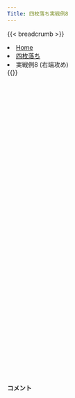```yaml
---
Title: 四枚落ち実戦例8
---
```

{{< breadcrumb >}}
  <li class="breadcrumb-item"><a href="/shogi-beginners/">Home</a></li>
  <li class="breadcrumb-item"><a href="/shogi-beginners/4mai/">四枚落ち</a></li>
  <li class="breadcrumb-item active" aria-current="page">実戦例8 (右端攻め)</li>
{{</ breadcrumb >}}
<div class="row pt-3">
  <div class="col-lg-1"></div>
  <div class="col-sm" tabindex="-1">
    <script id="example-kif" type="text/plain">
手合割：四枚落ち
下手：下手
上手：上手
手数----指手---------消費時間--
*<ruby>右端<rt>みぎはし</rt></ruby><ruby>攻<rt>せ</rt></ruby>めの<ruby>勝<rt>か</rt></ruby>ち<ruby>方<rt>かた</rt></ruby>をおぼえましょう。
*<div class="text-center"><img class="img-fluid pt-3 w-50" src="/shogi-beginners/img/cat29.webp"></div>
   1 ６二銀(71)
*<ruby>上手<rt>うわて</rt></ruby>が<ruby>全力<rt>ぜんりょく</rt></ruby>で<ruby>指<rt>さ</rt></ruby>してきた<ruby>場合<rt>ばあい</rt></ruby>を<ruby>考<rt>かんが</rt></ruby>えてみます。
   2 ７六歩(77)
   3 ５四歩(53)
   4 ２六歩(27)
   5 ５三銀(62)
   6 ２五歩(26)
   7 ３二金(41)
   8 ２四歩(25)
   9 同　歩(23)
  10 同　飛(28)
  11 ２三歩打
  12 ２八飛(24)
  13 ５二玉(51)
  14 ３八銀(39)
  15 ４四歩(43)
  16 ２七銀(38)
  17 ４三玉(52)
  18 ３六銀(27)
  19 ３四歩(33)
  20 １六歩(17)
  21 ２二銀(31)
  22 １五歩(16)
  23 ５二金(61)
  24 ７八金(69)
*☗<ruby>２五銀<rt>にーごーぎん</rt></ruby>は <a href="/shogi-beginners/4mai/example2/"><ruby>実戦例<rt>じっせんれい</rt></ruby>2</a> に<ruby>合流<rt>ごうりゅう</rt></ruby>します。ただし<ruby>本譜<rt>ほんぷ</rt></ruby>はその<ruby>後<rt>あと</rt></ruby>の<ruby>上手<rt>うわて</rt></ruby>の<ruby>指<rt>さ</rt></ruby>し<ruby>方<rt>かた</rt></ruby>がすこし<ruby>違<rt>ちが</rt></ruby>います。
  25 ６四銀(53)
  26 ６八銀(79)
  27 ７四歩(73)
  28 ６九玉(59)
  29 ８四歩(83)
*<ruby>上手<rt>うわて</rt></ruby>は☗<ruby>２五銀<rt>にーごーぎん</rt></ruby>と<ruby>動<rt>うご</rt></ruby>いてくるまでは☖<ruby>５二金型<rt>ごーにーきんがた</rt></ruby>で<ruby>保留<rt>ほりゅう</rt></ruby>します。
  30 ５八金(49)
  31 ５五歩(54)
  32 ９六歩(97)
*<ruby>上手<rt>うわて</rt></ruby>が<ruby>攻<rt>せ</rt></ruby>めてこないと☗<ruby>７二<rt>ななにい</rt></ruby><ruby>歩<rt>ふ</rt></ruby>の<ruby>反撃<rt>はんげき</rt></ruby> (<a href="/shogi-beginners/4mai/example2/"><ruby>実戦例<rt>じっせんれい</rt></ruby>2</a>) はできません。そんなとき<ruby>下手<rt>したて</rt></ruby>はどこから<ruby>攻<rt>せ</rt></ruby>めればいいでしょうか？
  33 ９四歩(93)
*<ruby>問題<rt>もんだい</rt></ruby>: <ruby>攻<rt>せ</rt></ruby>めの<ruby>手<rt>て</rt></ruby>を<ruby>考<rt>かんが</rt></ruby>えてみましょう。
*<div><img class="img-fluid" src="/shogi-beginners/img/cat2.webp"></div>
  34 ７七銀(68)
*☗<ruby>９五<rt>きゅうごー</rt></ruby><ruby>歩<rt>ふ</rt></ruby>☖<ruby>同歩<rt>どうふ</rt></ruby>☗<ruby>同香<rt>どうきょう</rt></ruby>は☖<ruby>７三桂<rt>ななさんけい</rt></ruby>でつまらないです。☗<ruby>７七銀<rt>ななななぎん</rt></ruby>〜☗<ruby>６六銀<rt>ろくろくぎん</rt></ruby>として☗<ruby>５五<rt>ごーごー</rt></ruby><ruby>歩<rt>ふ</rt></ruby>をねらっていくのがいいです。
  35 ５三金(52)
  36 ６六銀(77)
  37 ５四金(53)
  38 ４六歩(47)
*<ruby>上手<rt>うわて</rt></ruby>の<ruby>攻<rt>せ</rt></ruby>めを<ruby>催促<rt>さいそく</rt></ruby>します。
  39 ８五歩(84)
  40 ９七角(88)
  41 ７三桂(81)
  42 ６八金(58)
  43 ３三桂(21)
  44 ７九玉(69)
*<ruby>玉<rt>ぎょく</rt></ruby>をしっかり<ruby>囲<rt>かこ</rt></ruby>ったことで、<ruby>次<rt>つぎ</rt></ruby>に☗<ruby>７五<rt>ななごー</rt></ruby><ruby>歩<rt>ふ</rt></ruby>からの<ruby>攻<rt>せ</rt></ruby>めがあります。<ruby>手<rt>て</rt></ruby>がなくなった<ruby>上手<rt>うわて</rt></ruby>は☗<ruby>６五桂<rt>ろくごーけい</rt></ruby>とするしかありません。
  45 ６五桂(73)
*<ruby>問題<rt>もんだい</rt></ruby>: <ruby>攻<rt>せ</rt></ruby>めの<ruby>手<rt>て</rt></ruby>を<ruby>考<rt>かんが</rt></ruby>えてみましょう。<ruby>難問<rt>なんもん</rt></ruby>。
*<div><img class="img-fluid" src="/shogi-beginners/img/cat2.webp"></div>
  46 ４七銀(36)
*☗<ruby>５六<rt>ごーろく</rt></ruby><ruby>歩<rt>ふ</rt></ruby>☖<ruby>同歩<rt>どうふ</rt></ruby>☗<ruby>同銀<rt>どうぎん</rt></ruby>☖<ruby>５五<rt>ごーごー</rt></ruby><ruby>歩<rt>ふ</rt></ruby>☗<ruby>６四角<rt>ろくよんかく</rt></ruby>！の<ruby>攻<rt>せ</rt></ruby>めをねらっています。
  47 ４五歩(44)
*☗<ruby>５六<rt>ごーろく</rt></ruby><ruby>歩<rt>ふ</rt></ruby>が<ruby>厳<rt>きび</rt></ruby>しいので<ruby>上手<rt>うわて</rt></ruby>は<ruby>攻<rt>せ</rt></ruby>めるしかなくなりました。
  48 同　歩(46)
  49 ９五歩(94)
  50 同　歩(96)
  51 ４五桂(33)
  52 ５六歩(57)
  53 ４六歩打
  54 同　銀(47)
  55 ５六歩(55)
  56 ５八歩打
*<ruby>上手<rt>うわて</rt></ruby>の<ruby>攻<rt>せ</rt></ruby>めはしっかり<ruby>受<rt>う</rt></ruby>けることが<ruby>大切<rt>たいせつ</rt></ruby>です。
  57 ４四歩打
*<ruby>問題<rt>もんだい</rt></ruby>: <ruby>攻<rt>せ</rt></ruby>めの<ruby>手<rt>て</rt></ruby>を<ruby>考<rt>かんが</rt></ruby>えてみましょう。
*<div><img class="img-fluid" src="/shogi-beginners/img/cat2.webp"></div>
  58 ９四歩(95)
*<ruby>上手<rt>うわて</rt></ruby>からの<ruby>攻<rt>せ</rt></ruby>めがないので、ゆっくりと<ruby>金<rt>きん</rt></ruby>を<ruby>作<rt>つく</rt></ruby>れば<ruby>必勝<rt>ひっしょう</rt></ruby>です。
  59 ２四歩(23)
  60 ９三歩成(94)
  61 ３三玉(43)
  62 ８三と(93)
  63 ５七歩成(56)
*<ruby>何<rt>なに</rt></ruby>もしないと<ruby>負<rt>ま</rt></ruby>けなので<ruby>暴<rt>あば</rt></ruby>れてきました。
  64 同　歩(58)
  65 ７五歩(74)
*<ruby>問題<rt>もんだい</rt></ruby>: <ruby>次<rt>つぎ</rt></ruby>の<ruby>手<rt>て</rt></ruby>を<ruby>考<rt>かんが</rt></ruby>えてみましょう。<ruby>難問<rt>なんもん</rt></ruby>。
*<div><img class="img-fluid" src="/shogi-beginners/img/cat2.webp"></div>
  66 ７三と(83)
*☗<ruby>同歩<rt>どうふ</rt></ruby>でもいいですが、☖<ruby>５七桂<rt>ごーななけい</rt></ruby><ruby>右成<rt>みぎなり</rt></ruby>から<ruby>暴<rt>あば</rt></ruby>れられたときに<ruby>角<rt>かく</rt></ruby>が<ruby>使<rt>つか</rt></ruby>えないのが<ruby>気<rt>き</rt></ruby>になります。
  67 ５七桂成(45)
  68 同　銀(46)
  69 同　桂成(65)
  70 同　金(68)
  71 ７三銀(64)
  72 ７五角(97)
  73 ８四銀打
  74 ９七角(75)
  75 ７七歩打
*<ruby>問題<rt>もんだい</rt></ruby>: <ruby>次<rt>つぎ</rt></ruby>の<ruby>手<rt>て</rt></ruby>を<ruby>考<rt>かんが</rt></ruby>えてみましょう。
*<div><img class="img-fluid" src="/shogi-beginners/img/cat2.webp"></div>
  76 同　金(78)
*<ruby>形<rt>かたち</rt></ruby>は☗<ruby>同桂<rt>どうけい</rt></ruby>ですが、☗<ruby>６四銀<rt>ろくよんぎん</rt></ruby>〜☗<ruby>７五<rt>ななごー</rt></ruby><ruby>歩<rt>ふ</rt></ruby>とされると<ruby>桂頭<rt>けいとう</rt></ruby>が<ruby>気<rt>き</rt></ruby>になります。
  77 ６四銀(73)
  78 ７八金(77)
  79 ３一金(32)
*<ruby>問題<rt>もんだい</rt></ruby>: <ruby>次<rt>つぎ</rt></ruby>の<ruby>手<rt>て</rt></ruby>を<ruby>考<rt>かんが</rt></ruby>えてみましょう。
*<div><img class="img-fluid" src="/shogi-beginners/img/cat2.webp"></div>
  80 ５六桂打
*<ruby>手<rt>て</rt></ruby>に<ruby>入<rt>い</rt></ruby>れた<ruby>駒<rt>こま</rt></ruby>を<ruby>使<rt>つか</rt></ruby>って<ruby>攻<rt>せ</rt></ruby>めていくのがいい<ruby>手<rt>て</rt></ruby>です。
  81 ５三金(54)
  82 ６四桂(56)
  83 同　金(53)
  84 ５四歩打
  85 ７七歩打
  86 同　桂(89)
*<ruby>上手<rt>うわて</rt></ruby>に<ruby>歩<rt>ふ</rt></ruby>がないので<ruby>今度<rt>こんど</rt></ruby>こそ☗<ruby>同桂<rt>どうけい</rt></ruby>です。
  87 ５四金(64)
  88 ２三歩打
  89 ７五歩打
  90 同　銀(66)
  91 ２三銀(22)
  92 ８四銀(75)
  93 ３二金(31)
  94 ６五銀打
  95 同　金(54)
  96 同　桂(77)
  97 ６四銀打
*<ruby>問題<rt>もんだい</rt></ruby>: <ruby>次<rt>つぎ</rt></ruby>の<ruby>手<rt>て</rt></ruby>を<ruby>考<rt>かんが</rt></ruby>えてみましょう。
*<div><img class="img-fluid" src="/shogi-beginners/img/cat2.webp"></div>
  98 ８八角(97)
*<ruby>下手<rt>したて</rt></ruby>は☖<ruby>６五<rt>ろくごー</rt></ruby><ruby>桂打<rt>けいうち</rt></ruby>だけ<ruby>気<rt>き</rt></ruby>にすればいいです。<ruby>桂馬<rt>けいま</rt></ruby>を<ruby>犠牲<rt>ぎせい</rt></ruby>にしながら<ruby>攻<rt>せ</rt></ruby>める<ruby>場所<rt>ばしょ</rt></ruby>を<ruby>変<rt>か</rt></ruby>える☗<ruby>８八角<rt>はちはちかく</rt></ruby>がいい<ruby>手<rt>て</rt></ruby>です。
  99 ４五桂打
 100 ５六金(57)
 101 ５五歩打
 102 ５四金打
 *☗<ruby>同金<rt>どうきん</rt></ruby>でもいいですが、<ruby>先手<rt>せんて</rt></ruby>を<ruby>取<rt>と</rt></ruby>りやすい<ruby>手<rt>て</rt></ruby>のほうが<ruby>勝<rt>か</rt></ruby>ちやすいです。
 103 ８六歩(85)
 104 同　歩(87)
 105 ２二玉(33)
 106 ４四金(54)
 107 ３七桂成(45)
 108 同　桂(29)
 109 ４三歩打
 110 ５四金(44)
 111 ２一玉(22)
 112 ５五金(56)
 113 同　銀(64)
 114 同　角(88)
 115 ４四歩(43)
 116 同　角(55)
 117 ２二金打
 118 ６三金(54)
*いろいろな<ruby>勝<rt>か</rt></ruby>ち<ruby>方<rt>かた</rt></ruby>があります。これは<ruby>飛車<rt>ひしゃ</rt></ruby><ruby>成<rt>な</rt></ruby>りをねらった<ruby>手<rt>て</rt></ruby>です。
 119 ３三金(32)
 120 ６六角(44)
 121 ３二銀(23)
 122 ４五桂(37)
*<ruby>上手<rt>うわて</rt></ruby>は<ruby>飛車<rt>ひしゃ</rt></ruby><ruby>成<rt>な</rt></ruby>りに<ruby>強<rt>つよ</rt></ruby>くなったので、<ruby>今度<rt>こんど</rt></ruby>は<ruby>正面<rt>しょうめん</rt></ruby>から<ruby>攻<rt>せ</rt></ruby>めます。
 123 ２三金(33)
 124 ３六桂打
 125 ３三銀(32)
 126 同　桂(45)
 127 同　金(23)
 128 ２四桂(36)
 129 ５五桂打
 130 １二銀打
 131 同　金(22)
 132 同　桂成(24)
 133 ３二玉(21)
 134 ２二飛成(28)
 135 ４三玉(32)
 136 ５二龍(22)
 137 ４四玉(43)
 138 ５五龍(52)
 139 ４三玉(44)
 140 ５二龍(55)
 141 投了
まで138手で下手の勝ち
*<a href="/shogi-beginners/4mai/">
*<ruby>復習<rt>ふくしゅう</rt></ruby>しよう！
*<div class="text-center"><img class="img-fluid pt-3 w-50" src="/shogi-beginners/img/cat0.webp"></div></a>
まで126手で下手の勝ち
    </script>
    <svg id="example" class="board" xmlns="http://www.w3.org/2000/svg" viewBox="0,0,400,540"></svg>
  </div>
  <div class="col-sm">
    <h4 class="pt-3">コメント</h4>
    <div id="comment"></div>
  </div>
  <div class="col-lg-1"></div>
</div>
